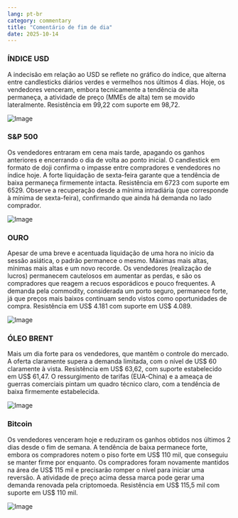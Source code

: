 ```yaml
---
lang: pt-br
category: commentary
title: "Comentário de fim de dia"
date: 2025-10-14
---
```


### ÍNDICE USD

A indecisão em relação ao USD se reflete no gráfico do índice, que alterna entre candlesticks diários verdes e vermelhos nos últimos 4 dias. Hoje, os vendedores venceram, embora tecnicamente a tendência de alta permaneça, a atividade de preço (MMEs de alta) tem se movido lateralmente. Resistência em 99,22 com suporte em 98,72.

![Image](https://markleighedu.github.io/img/Oct-2025/14-Oct-2025/usdindex.jpg)

### S&P 500

Os vendedores entraram em cena mais tarde, apagando os ganhos anteriores e encerrando o dia de volta ao ponto inicial. O candlestick em formato de doji confirma o impasse entre compradores e vendedores no índice hoje. A forte liquidação de sexta-feira garante que a tendência de baixa permaneça firmemente intacta. Resistência em 6723 com suporte em 6529. Observe a recuperação desde a mínima intradiária (que corresponde à mínima de sexta-feira), confirmando que ainda há demanda no lado comprador.

![Image](https://markleighedu.github.io/img/Oct-2025/14-Oct-2025/sp500.jpg)

### OURO

Apesar de uma breve e acentuada liquidação de uma hora no início da sessão asiática, o padrão permanece o mesmo. Máximas mais altas, mínimas mais altas e um novo recorde. Os vendedores (realização de lucros) permanecem cautelosos em aumentar as perdas, e são os compradores que reagem a recuos esporádicos e pouco frequentes. A demanda pela commodity, considerada um porto seguro, permanece forte, já que preços mais baixos continuam sendo vistos como oportunidades de compra. Resistência em US$ 4.181 com suporte em US$ 4.089.

![Image](https://markleighedu.github.io/img/Oct-2025/14-Oct-2025/gold.jpg)

### ÓLEO BRENT

Mais um dia forte para os vendedores, que mantêm o controle do mercado. A oferta claramente supera a demanda limitada, com o nível de US$ 60 claramente à vista. Resistência em US$ 63,62, com suporte estabelecido em US$ 61,47. O ressurgimento de tarifas (EUA-China) e a ameaça de guerras comerciais pintam um quadro técnico claro, com a tendência de baixa firmemente estabelecida.

![Image](https://markleighedu.github.io/img/Oct-2025/14-Oct-2025/brentoil.jpg)

### Bitcoin

Os vendedores venceram hoje e reduziram os ganhos obtidos nos últimos 2 dias desde o fim de semana. A tendência de baixa permanece forte, embora os compradores notem o piso forte em US$ 110 mil, que conseguiu se manter firme por enquanto. Os compradores foram novamente mantidos na área de US$ 115 mil e precisarão romper o nível para iniciar uma reversão. A atividade de preço acima dessa marca pode gerar uma demanda renovada pela criptomoeda. Resistência em US$ 115,5 mil com suporte em US$ 110 mil.

![Image](https://markleighedu.github.io/img/Oct-2025/14-Oct-2025/bitcoin.jpg)

